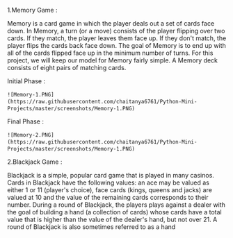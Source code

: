 1.Memory Game :

Memory is a card game in which the player deals out a set of 	cards face down. In Memory, a turn (or a move) consists of 	the player flipping over two cards. If they match, the 	player leaves them face up. If they don't match, the player 	flips the cards back face down. The goal of Memory is to end 	up with all of the cards flipped face up in the minimum 	number of turns. For this project, we will keep our model for Memory fairly simple. A Memory deck consists of eight pairs of matching cards.

Initial Phase :
	
	![Memory-1.PNG](https://raw.githubusercontent.com/chaitanya6761/Python-Mini-Projects/master/screenshots/Memory-1.PNG)
	
	
Final Phase :
	
	![Memory-2.PNG](https://raw.githubusercontent.com/chaitanya6761/Python-Mini-Projects/master/screenshots/Memory-1.PNG)
	


2.Blackjack Game :

Blackjack is a simple, popular card game that is played in many casinos. Cards in Blackjack have the following values: an ace may be valued as either 1 or 11 (player's choice), face cards (kings, queens and jacks) are valued at 10 and the value of the remaining cards corresponds to their number. During a round of Blackjack, the players plays against a dealer with the goal of building a hand (a collection of cards) whose cards have a total value that is higher than the value of the dealer's hand, but not over 21. A round of Blackjack is also sometimes referred to as a hand
	
	


	
	
	
	
	

 

